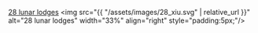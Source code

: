 [28 lunar lodges](https://commons.wikimedia.org/wiki/File:28_xiu.svg)
<img src="{{ "/assets/images/28_xiu.svg" | relative_url }}" alt="28 lunar lodges" width="33%" align="right" style="padding:5px;"/>